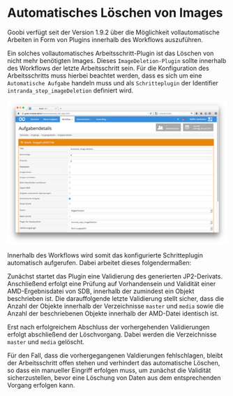 # Automatisches Löschen von Images

Goobi verfügt seit der Version 1.9.2 über die Möglichkeit vollautomatische Arbeiten in Form von Plugins innerhalb des Workflows auszuführen. 

Ein solches vollautomatisches Arbeitsschritt-Plugin ist das Löschen von nicht mehr benötigten Images. Dieses `ImageDeletion-Plugin` sollte innerhalb des Workflows der letzte Arbeitsschritt sein. Für die Konfiguration des Arbeitsschritts muss hierbei beachtet werden, dass es sich um eine `Automatische Aufgabe` handeln muss und als `Schritteplugin` der Identifier `intranda_step_imageDeletion` definiert wird.

![Konfiguration für das automatische Schritteplugin zum Löschen von Images](screen_de.png)

Innerhalb des Workflows wird somit das konfigurierte Schritteplugin automatisch aufgerufen. Dabei arbeitet dieses folgendermaßen:

Zunächst startet das Plugin eine Validierung des generierten JP2-Derivats. Anschließend erfolgt eine Prüfung auf Vorhandensein und Validität einer AMD-Ergebnisdatei von SDB, innerhalb der zumindest ein Objekt beschrieben ist. Die darauffolgende letzte Validierung stellt sicher, dass die Anzahl der Objekte innerhalb der Verzeichnisse `master` und `media` sowie die Anzahl der beschriebenen Objekte innerhalb der AMD-Datei identisch ist.

Erst nach erfolgreichem Abschluss der vorhergehenden Validierungen erfolgt abschließend der Löschvorgang. Dabei werden die Verzeichnisse `master` und `media` gelöscht.

Für den Fall, dass die vorhergegangenen Valdierungen fehlschlagen, bleibt der Arbeitsschritt offen stehen und verhindert das automatische Löschen, so dass ein manueller Eingriff erfolgen muss, um zunächst die Validität sicherzustellen, bevor eine Löschung von Daten aus dem entsprechenden Vorgang erfolgen kann.